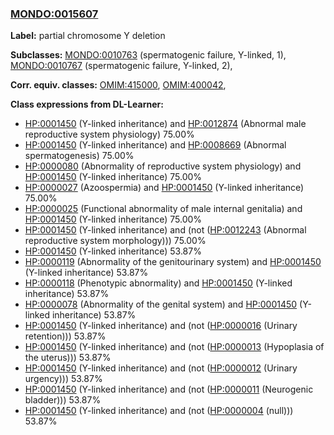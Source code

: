 
### [MONDO:0015607](http://purl.obolibrary.org/obo/MONDO_0015607)
**Label:** partial chromosome Y deletion

**Subclasses:** [MONDO:0010763](http://purl.obolibrary.org/obo/MONDO_0010763) (spermatogenic failure, Y-linked, 1), [MONDO:0010767](http://purl.obolibrary.org/obo/MONDO_0010767) (spermatogenic failure, Y-linked, 2), 

**Corr. equiv. classes:** [OMIM:415000](http://purl.obolibrary.org/obo/OMIM_415000), [OMIM:400042](http://purl.obolibrary.org/obo/OMIM_400042), 

**Class expressions from DL-Learner:**

- [HP:0001450](http://purl.obolibrary.org/obo/HP_0001450) (Y-linked inheritance) and [HP:0012874](http://purl.obolibrary.org/obo/HP_0012874) (Abnormal male reproductive system physiology) 75.00%
- [HP:0001450](http://purl.obolibrary.org/obo/HP_0001450) (Y-linked inheritance) and [HP:0008669](http://purl.obolibrary.org/obo/HP_0008669) (Abnormal spermatogenesis) 75.00%
- [HP:0000080](http://purl.obolibrary.org/obo/HP_0000080) (Abnormality of reproductive system physiology) and [HP:0001450](http://purl.obolibrary.org/obo/HP_0001450) (Y-linked inheritance) 75.00%
- [HP:0000027](http://purl.obolibrary.org/obo/HP_0000027) (Azoospermia) and [HP:0001450](http://purl.obolibrary.org/obo/HP_0001450) (Y-linked inheritance) 75.00%
- [HP:0000025](http://purl.obolibrary.org/obo/HP_0000025) (Functional abnormality of male internal genitalia) and [HP:0001450](http://purl.obolibrary.org/obo/HP_0001450) (Y-linked inheritance) 75.00%
- [HP:0001450](http://purl.obolibrary.org/obo/HP_0001450) (Y-linked inheritance) and (not ([HP:0012243](http://purl.obolibrary.org/obo/HP_0012243) (Abnormal reproductive system morphology))) 75.00%
- [HP:0001450](http://purl.obolibrary.org/obo/HP_0001450) (Y-linked inheritance) 53.87%
- [HP:0000119](http://purl.obolibrary.org/obo/HP_0000119) (Abnormality of the genitourinary system) and [HP:0001450](http://purl.obolibrary.org/obo/HP_0001450) (Y-linked inheritance) 53.87%
- [HP:0000118](http://purl.obolibrary.org/obo/HP_0000118) (Phenotypic abnormality) and [HP:0001450](http://purl.obolibrary.org/obo/HP_0001450) (Y-linked inheritance) 53.87%
- [HP:0000078](http://purl.obolibrary.org/obo/HP_0000078) (Abnormality of the genital system) and [HP:0001450](http://purl.obolibrary.org/obo/HP_0001450) (Y-linked inheritance) 53.87%
- [HP:0001450](http://purl.obolibrary.org/obo/HP_0001450) (Y-linked inheritance) and (not ([HP:0000016](http://purl.obolibrary.org/obo/HP_0000016) (Urinary retention))) 53.87%
- [HP:0001450](http://purl.obolibrary.org/obo/HP_0001450) (Y-linked inheritance) and (not ([HP:0000013](http://purl.obolibrary.org/obo/HP_0000013) (Hypoplasia of the uterus))) 53.87%
- [HP:0001450](http://purl.obolibrary.org/obo/HP_0001450) (Y-linked inheritance) and (not ([HP:0000012](http://purl.obolibrary.org/obo/HP_0000012) (Urinary urgency))) 53.87%
- [HP:0001450](http://purl.obolibrary.org/obo/HP_0001450) (Y-linked inheritance) and (not ([HP:0000011](http://purl.obolibrary.org/obo/HP_0000011) (Neurogenic bladder))) 53.87%
- [HP:0001450](http://purl.obolibrary.org/obo/HP_0001450) (Y-linked inheritance) and (not ([HP:0000004](http://purl.obolibrary.org/obo/HP_0000004) (null))) 53.87%


